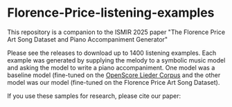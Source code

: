 # Florence-Price-listening-examples

This repository is a companion to the ISMIR 2025 paper "The Florence Price Art Song Dataset and Piano Accompaniment Generator"

Please see the releases to download up to 1400 listening examples. Each example was generated by supplying the melody to a symbolic music model and asking the model to write a piano accompaniment. One model was a baseline model (fine-tuned on the [OpenScore Lieder Corpus](https://github.com/OpenScore/Lieder) and the other model was our model (fine-tuned on the Florence Price Art Song Dataset). 

If you use these samples for research, please cite our paper:
